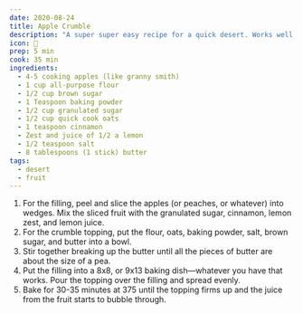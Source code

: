 ```yaml
---
date: 2020-08-24
title: Apple Crumble
description: "A super super easy recipe for a quick desert. Works well, with peaches, pears, anything really."
icon: 🍏
prep: 5 min
cook: 35 min
ingredients:
  - 4-5 cooking apples (like granny smith)
  - 1 cup all-purpose flour
  - 1/2 cup brown sugar
  - 1 Teaspoon baking powder
  - 1/2 cup granulated sugar
  - 1/2 cup quick cook oats
  - 1 teaspoon cinnamon
  - Zest and juice of 1/2 a lemon
  - 1/2 teaspoon salt
  - 8 tablespoons (1 stick) butter
tags:
  - desert
  - fruit
---
```

1. For the filling, peel and slice the apples (or peaches, or whatever) into wedges. Mix the sliced fruit with the granulated sugar, cinnamon, lemon zest, and lemon juice.
2. For the crumble topping, put the flour, oats, baking powder, salt, brown sugar, and butter into a bowl.
3. Stir together breaking up the butter until all the pieces of butter are about the size of a pea.
4. Put the filling into a 8x8, or 9x13 baking dish—whatever you have that works. Pour the topping over the filling and spread evenly.
5. Bake for 30-35 minutes at 375 until the topping firms up and the juice from the fruit starts to bubble through.